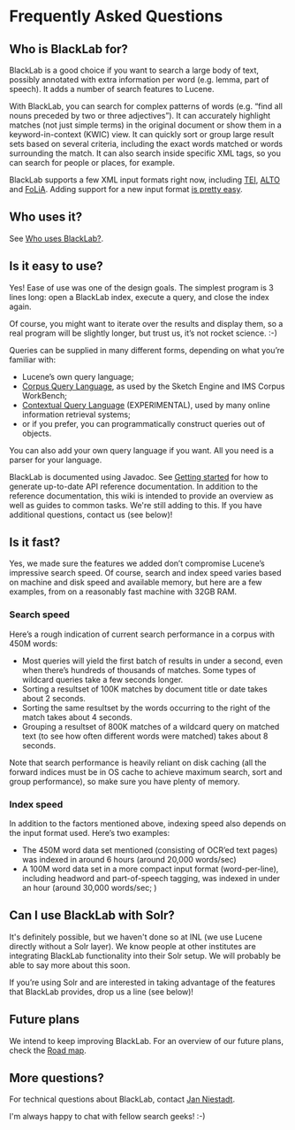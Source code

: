 # Frequently Asked Questions


Who is BlackLab for?
--------------------

BlackLab is a good choice if you want to search a large body of text, possibly annotated with extra information per word (e.g. lemma, part of speech). It adds a number of search features to Lucene.

With BlackLab, you can search for complex patterns of words (e.g. “find all nouns preceded by two or three adjectives”). It can accurately highlight matches (not just simple terms) in the original document or show them in a keyword-in-context (KWIC) view. It can quickly sort or group large result sets based on several criteria, including the exact words matched or words surrounding the match. It can also search inside specific XML tags, so you can search for people or places, for example.

BlackLab supports a few XML input formats right now, including [TEI](http://www.tei-c.org/), [ALTO](http://www.loc.gov/standards/alto/) and [FoLiA](http://proycon.github.io/folia/). Adding support for a new input format [is pretty easy](add-input-format.html).

Who uses it?
------------

See [Who uses BlackLab?](who-uses-blacklab.html).

Is it easy to use?
------------------

Yes! Ease of use was one of the design goals. The simplest program is 3 lines long: open a BlackLab index, execute a query, and close the index again.

Of course, you might want to iterate over the results and display them, so a real program will be slightly longer, but trust us, it’s not rocket science. :-)

Queries can be supplied in many different forms, depending on what you’re familiar with:

-   Lucene’s own query language;
-   [Corpus Query Language](corpus-query-language.html), as used by the Sketch Engine and IMS Corpus WorkBench;
-   [Contextual Query Language](http://www.loc.gov/standards/sru/specs/cql.html) (EXPERIMENTAL), used by many online information retrieval systems;
-   or if you prefer, you can programmatically construct queries out of objects.

You can also add your own query language if you want. All you need is a parser for your language.

BlackLab is documented using Javadoc. See [Getting started](getting-started.html) for how to generate up-to-date API reference documentation. In addition to the reference documentation, this wiki is intended to provide an overview as well as guides to common tasks. We're still adding to this. If you have additional questions, contact us (see below)!

Is it fast?
-----------

Yes, we made sure the features we added don’t compromise Lucene’s impressive search speed. Of course, search and index speed varies based on machine and disk speed and available memory, but here are a few examples, from on a reasonably fast machine with 32GB RAM.

### Search speed

Here’s a rough indication of current search performance in a corpus with 450M words:

-   Most queries will yield the first batch of results in under a second, even when there’s hundreds of thousands of matches. Some types of wildcard queries take a few seconds longer.
-   Sorting a resultset of 100K matches by document title or date takes about 2 seconds.
-   Sorting the same resultset by the words occurring to the right of the match takes about 4 seconds.
-   Grouping a resultset of 800K matches of a wildcard query on matched text (to see how often different words were matched) takes about 8 seconds.

Note that search performance is heavily reliant on disk caching (all the forward indices must be in OS cache to achieve maximum search, sort and group performance), so make sure you have plenty of memory.

### Index speed

In addition to the factors mentioned above, indexing speed also depends on the input format used. Here’s two examples:

-   The 450M word data set mentioned (consisting of OCR’ed text pages) was indexed in around 6 hours (around 20,000 words/sec)
-   A 100M word data set in a more compact input format (word-per-line), including headword and part-of-speech tagging, was indexed in under an hour (around 30,000 words/sec; )

Can I use BlackLab with Solr?
-----------------------------

It's definitely possible, but we haven't done so at INL (we use Lucene directly without a Solr layer). We know people at other institutes are integrating BlackLab functionality into their Solr setup. We will probably be able to say more about this soon.

If you’re using Solr and are interested in taking advantage of the features that BlackLab provides, drop us a line (see below)!

Future plans
------------

We intend to keep improving BlackLab. For an overview of our future plans, check the [Road map](roadmap.html).

More questions?
---------------

For technical questions about BlackLab, contact [Jan Niestadt](mailto:jan.niestadt@inl.nl).

I'm always happy to chat with fellow search geeks! :-)